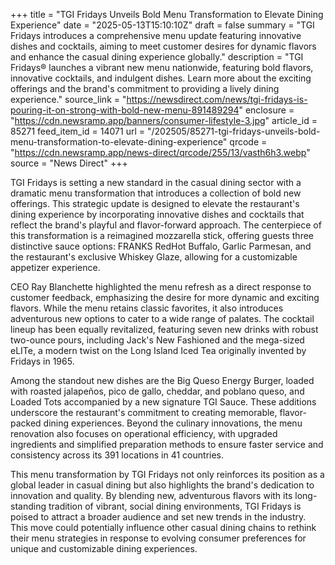 +++
title = "TGI Fridays Unveils Bold Menu Transformation to Elevate Dining Experience"
date = "2025-05-13T15:10:10Z"
draft = false
summary = "TGI Fridays introduces a comprehensive menu update featuring innovative dishes and cocktails, aiming to meet customer desires for dynamic flavors and enhance the casual dining experience globally."
description = "TGI Fridays® launches a vibrant new menu nationwide, featuring bold flavors, innovative cocktails, and indulgent dishes. Learn more about the exciting offerings and the brand's commitment to providing a lively dining experience."
source_link = "https://newsdirect.com/news/tgi-fridays-is-pouring-it-on-strong-with-bold-new-menu-891489294"
enclosure = "https://cdn.newsramp.app/banners/consumer-lifestyle-3.jpg"
article_id = 85271
feed_item_id = 14071
url = "/202505/85271-tgi-fridays-unveils-bold-menu-transformation-to-elevate-dining-experience"
qrcode = "https://cdn.newsramp.app/news-direct/qrcode/255/13/vasth6h3.webp"
source = "News Direct"
+++

<p>TGI Fridays is setting a new standard in the casual dining sector with a dramatic menu transformation that introduces a collection of bold new offerings. This strategic update is designed to elevate the restaurant's dining experience by incorporating innovative dishes and cocktails that reflect the brand's playful and flavor-forward approach. The centerpiece of this transformation is a reimagined mozzarella stick, offering guests three distinctive sauce options: FRANKS RedHot Buffalo, Garlic Parmesan, and the restaurant's exclusive Whiskey Glaze, allowing for a customizable appetizer experience.</p><p>CEO Ray Blanchette highlighted the menu refresh as a direct response to customer feedback, emphasizing the desire for more dynamic and exciting flavors. While the menu retains classic favorites, it also introduces adventurous new options to cater to a wide range of palates. The cocktail lineup has been equally revitalized, featuring seven new drinks with robust two-ounce pours, including Jack's New Fashioned and the mega-sized eLITe, a modern twist on the Long Island Iced Tea originally invented by Fridays in 1965.</p><p>Among the standout new dishes are the Big Queso Energy Burger, loaded with roasted jalapeños, pico de gallo, cheddar, and poblano queso, and Loaded Tots accompanied by a new signature TGI Sauce. These additions underscore the restaurant's commitment to creating memorable, flavor-packed dining experiences. Beyond the culinary innovations, the menu renovation also focuses on operational efficiency, with upgraded ingredients and simplified preparation methods to ensure faster service and consistency across its 391 locations in 41 countries.</p><p>This menu transformation by TGI Fridays not only reinforces its position as a global leader in casual dining but also highlights the brand's dedication to innovation and quality. By blending new, adventurous flavors with its long-standing tradition of vibrant, social dining environments, TGI Fridays is poised to attract a broader audience and set new trends in the industry. This move could potentially influence other casual dining chains to rethink their menu strategies in response to evolving consumer preferences for unique and customizable dining experiences.</p>